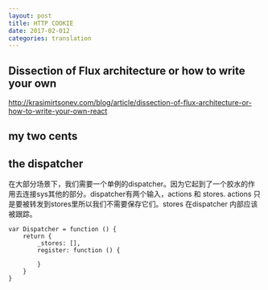 ```yaml
---
layout: post
title: HTTP COOKIE 
date: 2017-02-012
categories: translation
---
```

## Dissection of Flux architecture or how to write your own
http://krasimirtsonev.com/blog/article/dissection-of-flux-architecture-or-how-to-write-your-own-react
## my two cents
## the dispatcher
在大部分场景下，我们需要一个单例的dispatcher。因为它起到了一个胶水的作用去连接sys其他的部分。dispatcher有两个输入，actions 和 stores. actions 只是要被转发到stores里所以我们不需要保存它们。stores 在dispatcher 内部应该被跟踪。

```
var Dispatcher = function () {
	return {
		_stores: [],
		register: function () {
			
		}
	}
}
```